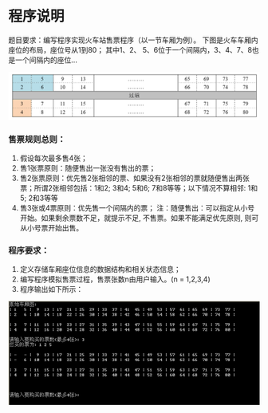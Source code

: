 # 程序说明

题目要求：编写程序实现火车站售票程序（以一节车厢为例）。
下图是火车车厢内座位的布局，座位号从1到80；
其中1、2、 5、6位于一个间隔内，3、4、7、8也是一个间隔内的座位…

![图片](./p1.png)

### 售票规则总则：
1.	假设每次最多售4张；
2.	售1张票原则：随便售出一张没有售出的票；
3.	售2张票原则：优先售2张相邻的票、如果没有2张相邻的票就随便售出两张票；所谓2张相邻包括：1和2;  3和4;  5和6;  7和8等等；以下情况不算相邻: 1和5;  2和3等等
4.	售3张或4票原则：优先售一个间隔内的票；
注：随便售出：可以指定从小号开始。如果剩余票数不足，就提示不足, 不售票。如果不能满足优先原则, 则可从小号票开始出售。

### 程序要求：
1. 定义存储车厢座位信息的数据结构和相关状态信息；
2. 编写程序模拟售票过程，售票张数n由用户输入。(n = 1,2,3,4)
3. 程序输出如下所示：

![图片](./p2.png)
